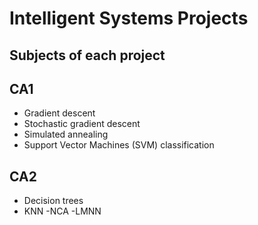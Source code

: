 # Intelligent Systems Projects
 Subjects of each project
 ----------
## CA1 
- Gradient descent
- Stochastic gradient descent
- Simulated annealing
- Support Vector Machines (SVM) classification 
## CA2
- Decision trees
- KNN 
   -NCA
   -LMNN
